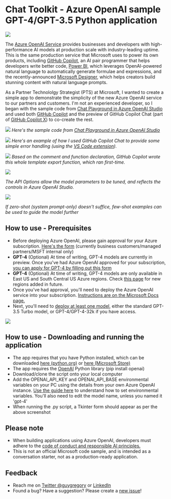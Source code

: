 # Chat Toolkit - Azure OpenAI sample GPT-4/GPT-3.5 Python application

![](media/ChatTk.gif)

The [Azure OpenAI Service](https://azure.microsoft.com/en-in/blog/general-availability-of-azure-openai-service-expands-access-to-large-advanced-ai-models-with-added-enterprise-benefits/) provides businesses and developers with high-performance AI models at production scale with industry-leading uptime. This is the same production service that Microsoft uses to power its own products, including [GitHub Copilot](https://github.com/features/copilot/?culture=en-us&country=us), an AI pair programmer that helps developers write better code, [Power BI](https://news.microsoft.com/source/features/innovation/from-conversation-to-code-microsoft-introduces-its-first-product-features-powered-by-gpt-3/?culture=en-us&country=us), which leverages OpenAI-powered natural language to automatically generate formulae and expressions, and the recently-announced [Microsoft Designer](https://designer.microsoft.com/), which helps creators build stunning content with natural language prompts.

As a Partner Technololgy Strategist (PTS) at Microsoft, I wanted to create a simple app to demonstrate the simplicity of the new Azure OpenAI service to our partners and customers. I'm not an experienced developer, so I began with the sample code from [Chat Playground in Azure OpenAI Studio](https://oai.azure.com/portal/playground) and used both [GitHub Copilot](https://github.com/features/copilot) and the preview of GitHub Copilot Chat (part of [GitHub Copilot X](https://github.com/features/preview/copilot-x?ref=sidebar)) to co-create the rest.

![](media/Playgroundv4.png)
*Here's the sample code from [Chat Playground in Azure OpenAI Studio](https://oai.azure.com/portal/playground)*

![](media/GitHubCopilotChat.png)
*Here's an example of how I used GitHub Copilot Chat to provide some simple error handling (using the [VS Code extension](https://marketplace.visualstudio.com/items?itemName=GitHub.copilot-chat)).*

![](media/exportCopilot.png)
*Based on the comment and function declaration, GitHub Copilot wrote this whole template export function, which ran first-time.*

![](media/APIOptions.png)

*The API Options allow the model parameters to be tuned, and reflects the controls in Azure OpenAI Studio.*

![](media/FewShot.png)

*If zero-shot (system prompt-only) doesn't suffice, few-shot examples can be used to guide the model further*

## How to use - Prerequisites

* Before deploying Azure OpenAI, please gain approval for your Azure subscription. [Here's the form](https://aka.ms/oai/access) (currently business customers/managed partners/MSFT internal only)
* **GPT-4** (Optional) At time of writing, GPT-4 models are currently in preview. Once you've had Azure OpenAI approved for your subscription, [you can apply for GPT-4 by filling out this form](https://aka.ms/oai/get-gpt4)
* **GPT-4** (Optional) At time of writing, GPT-4 models are only available in East US and South Central US Azure regions. Check [this page](https://learn.microsoft.com/en-us/azure/cognitive-services/openai/concepts/models#gpt-4-models) for new regions added in future.
* Once you've had approval, you'll need to deploy the Azure OpenAI service into your subscription. [Instructions are on the Microsoft Docs page.](https://learn.microsoft.com/en-us/azure/cognitive-services/openai/how-to/create-resource?pivots=web-portal)
* Next, you'll need to [deploy at least one model](https://learn.microsoft.com/en-us/azure/cognitive-services/openai/how-to/create-resource?pivots=web-portal#deploy-a-model), either the standard GPT-3.5 Turbo model, or GPT-4/GPT-4-32k if you have access.

![](media/Models2v4.png)

## How to use - Downloading and running the application
* The app requires that you have Python installed, which can be downloaded [here (python.org)](https://www.python.org/downloads/) or [here (Microsoft Store)](https://www.microsoft.com/store/productId/9NRWMJP3717K)
* The app requires the [OpenAI](https://pypi.org/project/openai/) Python library (pip install openai)
* Download/clone the script onto your local computer
* Add the OPENAI_API_KEY and OPENAI_API_BASE environmental variables on your PC using the details from your own Azure OpenAI instance. [Use the guide here](https://learn.microsoft.com/azure/cognitive-services/openai/chatgpt-quickstart?tabs=command-line&pivots=programming-language-python#environment-variables) to understand how to set environmental variables. You'll also need to edit the model name, unless you named it 'gpt-4'
* When running the .py script, a Tkinter form should appear as per the above screenshot

## Please note

* When building applications using Azure OpenAI, developers must adhere to the [code of conduct and responsible AI principles.](https://learn.microsoft.com/legal/cognitive-services/openai/code-of-conduct?context=%2Fazure%2Fcognitive-services%2Fopenai%2Fcontext%2Fcontext)
* This is not an official Microsoft code sample, and is intended as a conversation starter, not as a production-ready application.

## Feedback

*  Reach me on [Twitter @guygregory](https://twitter.com/guygregory) or [LinkedIn](https://linkedin.com/in/guygregory)
*  Found a bug? Have a suggestion? Please create a [new issue](https://github.com/guygregory/ChatToolkit/issues)!
